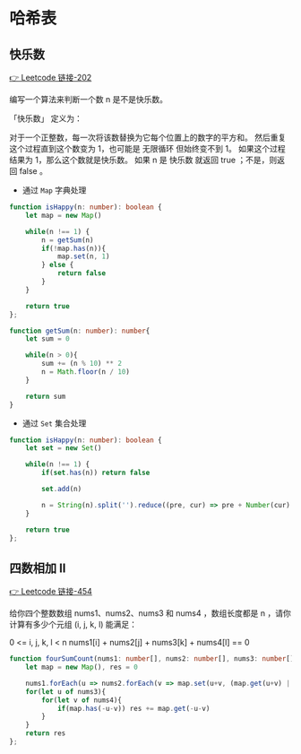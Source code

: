 # 哈希表

## 快乐数
[👉 Leetcode 链接-202](https://leetcode.cn/problems/happy-number/)

编写一个算法来判断一个数 n 是不是快乐数。

「快乐数」 定义为：

对于一个正整数，每一次将该数替换为它每个位置上的数字的平方和。
然后重复这个过程直到这个数变为 1，也可能是 无限循环 但始终变不到 1。
如果这个过程 结果为 1，那么这个数就是快乐数。
如果 n 是 快乐数 就返回 true ；不是，则返回 false 。

- 通过 `Map` 字典处理
```ts
function isHappy(n: number): boolean {
    let map = new Map()

    while(n !== 1) {
        n = getSum(n)
        if(!map.has(n)){
            map.set(n, 1)
        } else {
            return false
        }
    }

    return true
};

function getSum(n: number): number{
    let sum = 0

    while(n > 0){
        sum += (n % 10) ** 2
        n = Math.floor(n / 10)
    }

    return sum
}
```
- 通过 `Set` 集合处理
```ts
function isHappy(n: number): boolean {
    let set = new Set()

    while(n !== 1) {
        if(set.has(n)) return false

        set.add(n)

        n = String(n).split('').reduce((pre, cur) => pre + Number(cur) ** 2, 0)
    }

    return true
};
```

## 四数相加 II
[👉 Leetcode 链接-454](https://leetcode.cn/problems/4sum-ii/)

给你四个整数数组 nums1、nums2、nums3 和 nums4 ，数组长度都是 n ，请你计算有多少个元组 (i, j, k, l) 能满足：

0 <= i, j, k, l < n
nums1[i] + nums2[j] + nums3[k] + nums4[l] == 0

```ts
function fourSumCount(nums1: number[], nums2: number[], nums3: number[], nums4: number[]): number {
    let map = new Map(), res = 0

    nums1.forEach(u => nums2.forEach(v => map.set(u+v, (map.get(u+v) || 0) + 1)))   
    for(let u of nums3){
        for(let v of nums4){
            if(map.has(-u-v)) res += map.get(-u-v)
        }
    }
    return res
};
```
